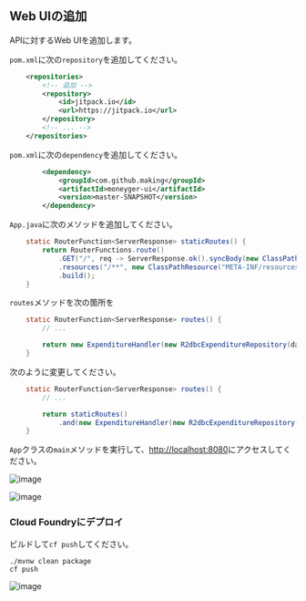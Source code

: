 ## Web UIの追加

APIに対するWeb UIを追加します。

`pom.xml`に次の`repository`を追加してください。

```xml
    <repositories>
    	<!-- 追加 -->
        <repository>
            <id>jitpack.io</id>
            <url>https://jitpack.io</url>
        </repository>
        <!-- ... -->
    </repositories>
```

`pom.xml`に次の`dependency`を追加してください。

```xml
        <dependency>
            <groupId>com.github.making</groupId>
            <artifactId>moneyger-ui</artifactId>
            <version>master-SNAPSHOT</version>
        </dependency>
```

`App.java`に次のメソッドを追加してください。

```java
    static RouterFunction<ServerResponse> staticRoutes() {
        return RouterFunctions.route()
            .GET("/", req -> ServerResponse.ok().syncBody(new ClassPathResource("META-INF/resources/index.html")))
            .resources("/**", new ClassPathResource("META-INF/resources/"))
            .build();
    }
```

`routes`メソッドを次の箇所を

```java
    static RouterFunction<ServerResponse> routes() {
        // ...

        return new ExpenditureHandler(new R2dbcExpenditureRepository(databaseClient, transactionalOperator)).routes();
    }
```

次のように変更してください。

```java
    static RouterFunction<ServerResponse> routes() {
        // ...

        return staticRoutes()
            .and(new ExpenditureHandler(new R2dbcExpenditureRepository(databaseClient, transactionalOperator)).routes());
    }
```

`App`クラスの`main`メソッドを実行して、[http://localhost:8080](http://localhost:8080)にアクセスしてください。

![image](https://user-images.githubusercontent.com/106908/58406424-8b34dc80-80a4-11e9-932d-1bcfd032a2f6.png)

![image](https://user-images.githubusercontent.com/106908/58406492-ad2e5f00-80a4-11e9-85c4-6a9452dd4589.png)


### Cloud Foundryにデプロイ

ビルドして`cf push`してください。

```
./mvnw clean package
cf push
```

![image](https://user-images.githubusercontent.com/106908/58406552-d2bb6880-80a4-11e9-8edf-e22d6015ebef.png)

